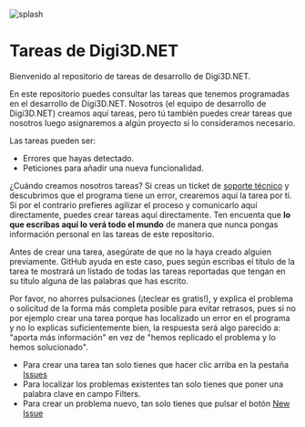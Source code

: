 ![splash](https://user-images.githubusercontent.com/3158109/232717052-0d34d069-b510-470a-9379-a865e6414585.png)

# Tareas de Digi3D.NET

Bienvenido al repositorio de tareas de desarrollo de Digi3D.NET.

En este repositorio puedes consultar las tareas que tenemos programadas en el desarrollo de Digi3D.NET. 
Nosotros (el equipo de desarrollo de Digi3D.NET) creamos aquí tareas, pero tú también puedes crear tareas que nosotros luego asignaremos a algún proyecto si lo consideramos necesario.

Las tareas pueden ser:
* Errores que hayas detectado.
* Peticiones para añadir una nueva funcionalidad.

¿Cuándo creamos nosotros tareas?
Si creas un ticket de [soporte técnico](https://soporte.digi21.net) y descubrimos que el programa tiene un error, crearemos aquí la tarea por tí. 
Si por el contrario prefieres agilizar el proceso y comunicarlo aquí directamente, puedes crear tareas aquí directamente. Ten encuenta que **lo que escribas aquí lo verá todo el mundo** de manera que nunca pongas información personal en las tareas de este repositorio.

Antes de crear una tarea, asegúrate de que no la haya creado alguien previamente. GitHub ayuda en este caso, pues según escribas el título de la tarea te mostrará un listado de todas las tareas reportadas que tengan en su título alguna de las palabras que has escrito.

Por favor, no ahorres pulsaciones (¡teclear es gratis!), y explica el problema o solicitud de la forma más completa posible para evitar retrasos, pues si no por ejemplo crear una tarea porque has localizado un error en el programa y no lo explicas suficientemente bien, la respuesta será algo parecido a: "aporta más información" en vez de "hemos replicado el problema y lo hemos solucionado".

* Para crear una tarea tan solo tienes que hacer clic arriba en la pestaña [Issues](https://github.com/digi21/TareasDigi3D/issues)
* Para localizar los problemas existentes tan solo tienes que poner una palabra clave en campo Filters.
* Para crear un problema nuevo, tan solo tienes que pulsar el botón [New Issue](https://github.com/digi21/TareasDigi3Ds/issues/new)

